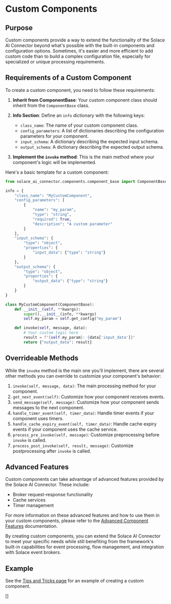 # Custom Components

## Purpose

Custom components provide a way to extend the functionality of the Solace AI Connector beyond what's possible with the built-in components and configuration options. Sometimes, it's easier and more efficient to add custom code than to build a complex configuration file, especially for specialized or unique processing requirements.

## Requirements of a Custom Component

To create a custom component, you need to follow these requirements:

1. **Inherit from ComponentBase**: Your custom component class should inherit from the `ComponentBase` class.

2. **Info Section**: Define an `info` dictionary with the following keys:
   - `class_name`: The name of your custom component class.
   - `config_parameters`: A list of dictionaries describing the configuration parameters for your component.
   - `input_schema`: A dictionary describing the expected input schema.
   - `output_schema`: A dictionary describing the expected output schema.

3. **Implement the `invoke` method**: This is the main method where your component's logic will be implemented.

Here's a basic template for a custom component:

```python
from solace_ai_connector.components.component_base import ComponentBase

info = {
    "class_name": "MyCustomComponent",
    "config_parameters": [
        {
            "name": "my_param",
            "type": "string",
            "required": True,
            "description": "A custom parameter"
        }
    ],
    "input_schema": {
        "type": "object",
        "properties": {
            "input_data": {"type": "string"}
        }
    },
    "output_schema": {
        "type": "object",
        "properties": {
            "output_data": {"type": "string"}
        }
    }
}

class MyCustomComponent(ComponentBase):
    def __init__(self, **kwargs):
        super().__init__(info, **kwargs)
        self.my_param = self.get_config("my_param")

    def invoke(self, message, data):
        # Your custom logic here
        result = f"{self.my_param}: {data['input_data']}"
        return {"output_data": result}
```

## Overrideable Methods

While the `invoke` method is the main one you'll implement, there are several other methods you can override to customize your component's behavior:

1. `invoke(self, message, data)`: The main processing method for your component.
2. `get_next_event(self)`: Customize how your component receives events.
3. `send_message(self, message)`: Customize how your component sends messages to the next component.
4. `handle_timer_event(self, timer_data)`: Handle timer events if your component uses timers.
5. `handle_cache_expiry_event(self, timer_data)`: Handle cache expiry events if your component uses the cache service.
6. `process_pre_invoke(self, message)`: Customize preprocessing before `invoke` is called.
7. `process_post_invoke(self, result, message)`: Customize postprocessing after `invoke` is called.

## Advanced Features

Custom components can take advantage of advanced features provided by the Solace AI Connector. These include:

- Broker request-response functionality
- Cache services
- Timer management

For more information on these advanced features and how to use them in your custom components, please refer to the [Advanced Component Features](advanced_component_features.md) documentation.

By creating custom components, you can extend the Solace AI Connector to meet your specific needs while still benefiting from the framework's built-in capabilities for event processing, flow management, and integration with Solace event brokers.

## Example

See the [Tips and Tricks page](tips_and_tricks.md) for an example of creating a custom component.


[]